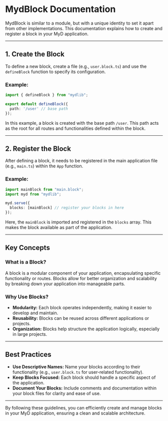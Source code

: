# MydBlock Documentation

MydBlock is similar to a module, but with a unique identity to set it apart from other implementations. This documentation explains how to create and register a block in your MyD application.

---

## 1. Create the Block

To define a new block, create a file (e.g., `user.block.ts`) and use the `defineBlock` function to specify its configuration.

### Example:

```ts
import { defineBlock } from "mydlib";

export default defineBlock({
  path: '/user' // base path
});
```

In this example, a block is created with the base path `/user`. This path acts as the root for all routes and functionalities defined within the block.

---

## 2. Register the Block

After defining a block, it needs to be registered in the main application file (e.g., `main.ts`) within the `App` function.

### Example:

```ts
import mainBlock from "main.block";
import myd from "mydlib";

myd.serve({
  blocks: [mainBlock] // register your blocks in here
});

```

Here, the `mainBlock` is imported and registered in the `blocks` array. This makes the block available as part of the application.

---

## Key Concepts

### What is a Block?

A block is a modular component of your application, encapsulating specific functionality or routes. Blocks allow for better organization and scalability by breaking down your application into manageable parts.

### Why Use Blocks?

* **Modularity:** Each block operates independently, making it easier to develop and maintain.
* **Reusability:** Blocks can be reused across different applications or projects.
* **Organization:** Blocks help structure the application logically, especially in large projects.

---

## Best Practices

* **Use Descriptive Names:** Name your blocks according to their functionality (e.g., `user.block.ts` for user-related functionality).
* **Keep Blocks Focused:** Each block should handle a specific aspect of the application.
* **Document Your Blocks:** Include comments and documentation within your block files for clarity and ease of use.

---

By following these guidelines, you can efficiently create and manage blocks in your MyD application, ensuring a clean and scalable architecture.
